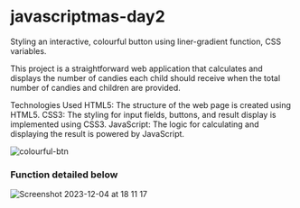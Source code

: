# javascriptmas-day2
Styling an interactive, colourful button using liner-gradient function, CSS variables.

This project is a straightforward web application that calculates and displays the number of candies each child should receive when the total number of candies and children are provided.

Technologies Used
HTML5: The structure of the web page is created using HTML5.
CSS3: The styling for input fields, buttons, and result display is implemented using CSS3.
JavaScript: The logic for calculating and displaying the result is powered by JavaScript.

![colourful-btn](https://github.com/JAldo1980/javascriptmas-day2/assets/80925002/381f5c2e-e07e-4743-b8bb-e9505607c0ae)

<h3>Function detailed below</h3>

![Screenshot 2023-12-04 at 18 11 17](https://github.com/JAldo1980/javascriptmas-day2/assets/80925002/4374d7b6-254f-4466-91cc-8bd4cebeb463)

